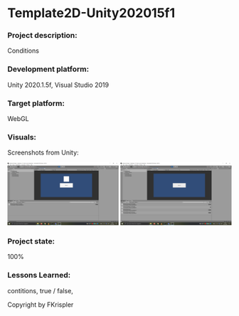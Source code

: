 # Template2D-Unity202015f1

### Project description: 
Conditions 

### Development platform: 
Unity 2020.1.5f, Visual Studio 2019

### Target platform: 
WebGL

### Visuals: 
Screenshots from Unity:

<div>
<img src="./Screenshots/pic1.png" width="250">
<img src="./Screenshots/pic2.png" width="250">
</div>



### Project state: 
100%


### Lessons Learned: 

contitions, true / false, 

Copyright by FKrispler
